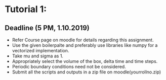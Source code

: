 # Tutorial 1:
## Deadline (5 PM, 1.10.2019)

- Refer Course page on moodle for details regarding this assignment.
- Use the given boilerpalte and preferably use libraries like numpy for a vectorized implementation.
- Take mu and sigma as 1.
- Appropriately select the volume of the box, delta time and time steps.
- Periodic boundary conditions need not be considered.
- Submit all the scripts and outputs in a zip file on moodle(yourrollno.zip)